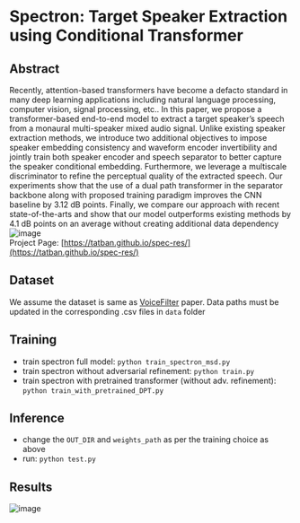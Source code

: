 # Spectron: Target Speaker Extraction using Conditional Transformer

## Abstract
Recently, attention-based transformers have become a defacto standard in many deep learning applications including natural language processing, computer vision, signal processing, etc.. In this paper, we propose a transformer-based end-to-end model to extract a target speaker’s speech from a monaural multi-speaker mixed audio signal. Unlike existing speaker extraction methods, we introduce two additional objectives to impose speaker embedding consistency and waveform encoder invertibility and jointly train both speaker encoder and speech separator to better capture the speaker conditional embedding. Furthermore, we leverage a multiscale discriminator to refine the perceptual quality of the extracted speech. Our experiments show that the use of a dual path transformer in the separator backbone along with proposed training paradigm improves the CNN baseline by 3.12 dB points. Finally, we compare our approach with recent state-of-the-arts and show that our model outperforms existing methods by 4.1 dB points on an average without creating additional data dependency</div>
![image](https://github.com/user-attachments/assets/bb422ebd-df12-49cf-8411-797d2b0ca9f0) <br>
Project Page: [https://tatban.github.io/spec-res/](https://tatban.github.io/spec-res/) 
## Dataset
We assume the dataset is same as [VoiceFilter](https://google.github.io/speaker-id/publications/VoiceFilter/) paper. Data paths must be updated in the corresponding .csv files in ``data`` folder
## Training
- train spectron full model: ``python train_spectron_msd.py``
- train spectron without adversarial refinement: ``python train.py``
- train spectron with pretrained transformer (without adv. refinement): ``python train_with_pretrained_DPT.py``
## Inference
- change the ``OUT_DIR`` and ``weights_path`` as per the training choice as above
- run: ``python test.py``

## Results
![image](https://github.com/user-attachments/assets/b5d94c15-2198-46f6-8d28-3f7635f8d2d3)
